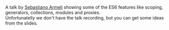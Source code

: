 <!--
layout: post
title: ECMAScript 6 - The future is here
date: 27 may
comments: true
published: true
keywords: JavaScript, ES6, talks
description: talk about es6
categories: talks
authorName: Jaydson
authorPicture: 453720347620032512/UM2nE21c_400x400
authorTwitter: jaydson
-->
A talk by [Sebastiano Armeli](https://twitter.com/sebarmeli) showing some of the ES6 features like scoping, generators, collections, modules and proxies.  
Unfortunatelly we don't have the talk recording, but you can get some ideas from the slides.  
<!--more-->
<script async class="speakerdeck-embed" data-id="0f3bc890bf3e01311c22525a8ccb654f" data-ratio="1.33333333333333" src="//speakerdeck.com/assets/embed.js"></script>